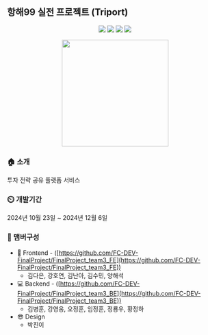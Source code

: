 ## 항해99 실전 프로젝트 (Triport)

<p align='center'>
    <img src="https://img.shields.io/badge/SpringBoot-v3.3.5-6db33f?logo=Spring-boot"/>
    <img src="https://img.shields.io/badge/SpringSecurity-v6.3.4-white?logo=Spring-security"/>
    <img src="https://img.shields.io/badge/Junit-v4.13.2-white?logo=Junit5"/>
    <img src="https://img.shields.io/badge/MySQL-v8.3.0-white?logo=MySQL"/>
</p>

<p align='center'>
  <img src="https://github.com/user-attachments/assets/021eae1a-677d-4e55-b0ef-a85c7455b69e" width="249px" />
</p>

### 🏠 소개
투자 전략 공유 플랫폼 서비스

### ⏲️ 개발기간
2024년 10월 23일 ~ 2024년 12월 6일

### 🧙 맴버구성
- :lipstick: Frontend - ([https://github.com/FC-DEV-FinalProject/FinalProject_team3_FE](https://github.com/FC-DEV-FinalProject/FinalProject_team3_FE))
  - 김다은, 강호연, 김난아, 김수민, 양해석
- :computer: Backend - ([https://github.com/FC-DEV-FinalProject/FinalProject_team3_BE](https://github.com/FC-DEV-FinalProject/FinalProject_team3_BE))
  - 김병훈, 강영웅, 오정훈, 임정훈, 정룡우, 황정하
- 😎 Design
  - 박진이
